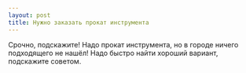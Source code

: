 ```yaml
---
layout: post 
title: Нужно заказать прокат инструмента 
--- 
```

Срочно, подскажите! Надо прокат инструмента, но в городе ничего подходящего не нашёл! Надо быстро найти хороший вариант, подскажите советом.